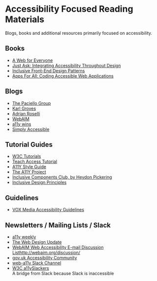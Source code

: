 # Accessibility Focused Reading Materials
Blogs, books and additional resources primarily focused on accessibility.


## Books
- [A Web for Everyone](http://rosenfeldmedia.com/books/a-web-for-everyone/)
- [Just Ask: Integrating Accessibility Throughout Design](http://uiaccess.com/accessucd/)  
- [Inclusive Front-End Design Patterns](https://www.smashingmagazine.com/inclusive-design-patterns/)  
- [Apps For All: Coding Accessible Web Applications](https://shop.smashingmagazine.com/products/apps-for-all)  


## Blogs
- [The Paciello Group](https://www.paciellogroup.com/blog/)  
- [Karl Groves](http://www.karlgroves.com/blog/)  
- [Adrian Roselli](http://adrianroselli.com/tag/accessibility)  
- [WebAIM](http://webaim.org/blog/)  
- [a11y wins](https://a11ywins.tumblr.com/)  
- [Simply Accessible](http://simplyaccessible.com/articles/)


## Tutorial Guides
- [W3C Tutorials](http://www.w3.org/WAI/tutorials/)  
- [Teach Access Tutorial](https://teachaccess.github.io/tutorial/)  
- [A11Y Style Guide](https://github.com/cehfisher/a11y-style-guide)  
- [The A11Y Project](http://a11yproject.com/)  
- [Inclusive Components Club, by Heydon Pickering](http://inclusive-components.club/)  
- [Inclusive Design Principles](http://inclusivedesignprinciples.org/)  


## Guidelines  
- [VOX Media Accessibility Guidelines](http://accessibility.voxmedia.com/)  


## Newsletters / Mailing Lists / Slack
- [a11y weekly](http://a11yweekly.com/)  
- [The Web Design Update](https://groups.google.com/a/d.umn.edu/forum/?hl=en#!forum/webdev)  
- [WebAIM Web Accessibility E-mail Discussion List]()http://webaim.org/discussion/
- [gov.uk Accessibility Community](https://www.gov.uk/service-manual/communities/accessibility-community)  
- [web-a11y Slack Channel](https://web-a11y.slack.com/messages/C042TSFGN/)  
- [W3C a11ySlackers](https://gitter.im/w3c/a11ySlackers)  
  A bridge from Slack because Slack is inaccessible
